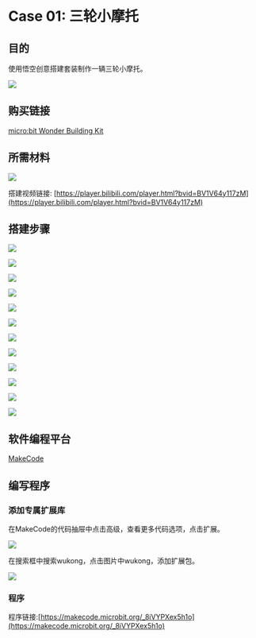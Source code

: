 # Case 01: 三轮小摩托

## 目的

使用悟空创意搭建套装制作一辆三轮小摩托。

![](./images/case-01-01.png)

## 购买链接

[micro:bit Wonder Building Kit](https://www.elecfreaks.com/micro-bit-wonder-building-kit-without-micro-bit-board.html)

## 所需材料
![](./images/case-01-02.png)

搭建视频链接:
[https://player.bilibili.com/player.html?bvid=BV1V64y117zM](https://player.bilibili.com/player.html?bvid=BV1V64y117zM)


## 搭建步骤

![](./images/step-case-01-01.png)

![](./images/step-case-01-02.png)

![](./images/step-case-01-03.png)

![](./images/step-case-01-04.png)

![](./images/step-case-01-05.png)

![](./images/step-case-01-06.png)

![](./images/step-case-01-07.png)

![](./images/step-case-01-08.png)

![](./images/step-case-01-09.png)

![](./images/step-case-01-10.png)

![](./images/step-case-01-11.png)

![](./images/step-case-01-12.png)

## 软件编程平台

[MakeCode](https://makecode.microbit.org/)

## 编写程序

### 添加专属扩展库

在MakeCode的代码抽屉中点击高级，查看更多代码选项，点击扩展。

![](./images/case-01-03.png)

在搜索框中搜索wukong，点击图片中wukong，添加扩展包。

![](./images/case-01-04.png)


### 程序


程序链接:[https://makecode.microbit.org/_8iVYPXex5h1o](https://makecode.microbit.org/_8iVYPXex5h1o)
